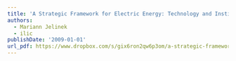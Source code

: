 ```yaml
---
title: 'A Strategic Framework for Electric Energy: Technology and Institutional Factors and IT in a Deregulated Environment'
authors:
  - Mariann Jelinek
  - ilic
publishDate: '2009-01-01'
url_pdf: https://www.dropbox.com/s/gix6ron2qw6p3om/a-strategic-framework-for-electric-energy-technology.pdf
---
```


